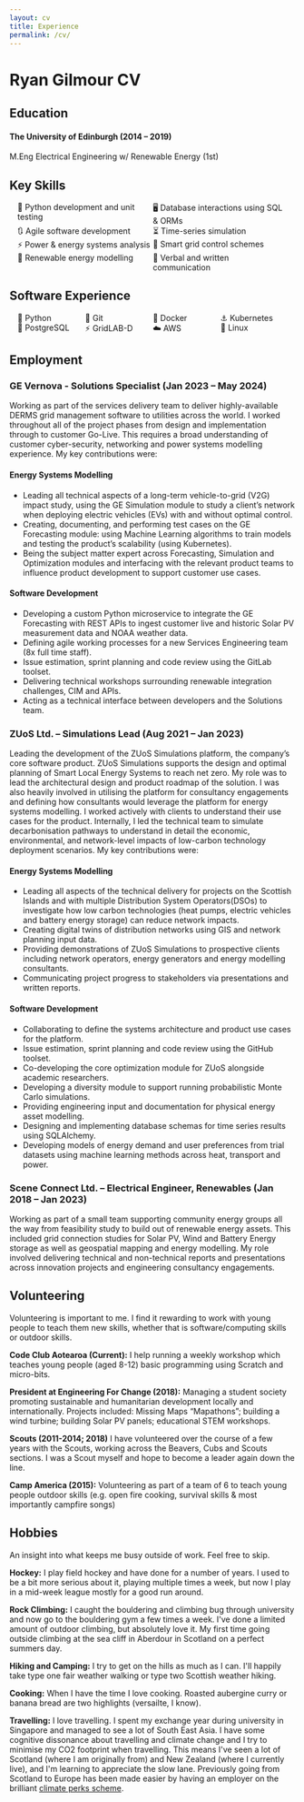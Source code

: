 ```yaml
---
layout: cv
title: Experience
permalink: /cv/
---
```


# Ryan Gilmour CV
## Education
#### The University of Edinburgh (2014 – 2019)

M.Eng Electrical Engineering w/ Renewable Energy (1st)

## Key Skills

<ul class="skill-list"> 
<li>🐍 Python development and unit testing </li> 
<li>🖥️ Database interactions using SQL & ORMs</li>
<li>🔃 Agile software development</li>  
<li>⏳ Time-series simulation</li>  
<li>⚡ Power & energy systems analysis</li> 
<li>🔌 Smart grid control schemes</li>  
<li>🔋 Renewable energy modelling</li> 
<li>📄 Verbal and written communication</li>  
</ul>

<!-- <table border="0">
 <tr>
    <td>Strong understanding of energy systems</td>
    <td>Power systems analysis and distribution planning </td>
 </tr>
  <tr>
    <td>Local energy system simulation and analysis</td>
    <td>Python development and unit testing</td>
 </tr>
  <tr>
    <td>Verbal and written communication</td>
    <td>Time-series simulations using numerical methods</td>
 </tr>
  <tr>
    <td>Database interactions using SQL and ORMs</td>
    <td>Agile software development</td>
 </tr>
</table> -->

## Software Experience

<ul class="software-list"> 
<li>🐍 Python</li> 
<li>🐙 Git</li>
<li>🐋 Docker</li> 
<li>⚓ Kubernetes</li>
<li>🐘 PostgreSQL</li>
<li>⚡ GridLAB-D</li> 
<li>☁️ AWS</li> 
<li>🐧 Linux</li> 
  
</ul>


<!-- <table border="0">
 <tr>
    <td>Modelling Software</td>
    <td>GridLAB-D; HELICS; PowerWorld; MATLAB</td>
 </tr>
  <tr>
    <td>Python</td>
    <td>numpy, requests, pytest, hypothesis, sklearn</td>
 </tr>
  <tr>
    <td>Containerisation</td>
    <td>Docker, Podman, Kubernetes (RKE2)</td>
 </tr>
  <tr>
    <td>Databases</td>
    <td>SQL, PostgreSQL, TimescaleDB, psql</td>
 </tr>
 <tr>
    <td>Development Tools</td>
    <td>Linux & Windows, Git, CI/CD Pipelines, JIRA</td>
 </tr>
  <tr>
    <td>APIs</td>
    <td>RESTful APIs, Kafka</td>
 </tr>
</table> -->

<style>
    .software-list {
        display: grid;
        grid-column-gap: .1em;
        list-style-type: none;
        padding: 0 1em;
        grid-template-columns: repeat(4, 1fr);
    }
    </style>


<style>
    .skill-list {
        display: grid;
        grid-template-columns: repeat(2, 1fr);
        grid-column-gap: .1em;
        list-style-type: none;
        padding: 0 1em;
    }
    </style>

## Employment
### GE Vernova - Solutions Specialist (Jan 2023 – May 2024)

Working as part of the services delivery team to deliver highly-available DERMS grid management software to utilities across the world. I worked throughout all of the project phases from design and implementation through to customer Go-Live. This requires a broad understanding of customer cyber-security, networking and power systems modelling experience. My key contributions were:

#### Energy Systems Modelling

- Leading all technical aspects of a long-term vehicle-to-grid (V2G) impact study, using the GE Simulation module to study a client’s network when deploying electric vehicles (EVs) with and without optimal control.
- Creating, documenting, and performing test cases on the GE Forecasting module: using Machine Learning algorithms to train models and testing the product’s scalability (using Kubernetes).
- Being the subject matter expert across Forecasting, Simulation and Optimization modules and interfacing with the relevant product teams to influence product development to support customer use cases.

#### Software Development

- Developing a custom Python microservice to integrate the GE Forecasting with REST APIs to ingest customer live and historic Solar PV measurement data and NOAA weather data. 
- Defining agile working processes for a new Services Engineering team (8x full time staff).
- Issue estimation, sprint planning and code review using the GitLab toolset. 
- Delivering technical workshops surrounding renewable integration challenges, CIM and APIs.
- Acting as a technical interface between developers and the Solutions team.



### ZUoS Ltd. – Simulations Lead (Aug 2021 – Jan 2023)

Leading the development of the ZUoS Simulations platform, the company’s core software product. ZUoS Simulations supports the design and optimal planning of Smart Local Energy Systems to reach net zero. My role was to lead the architectural design and product roadmap of the solution. I was also heavily involved in utilising the platform for consultancy engagements and defining how consultants would leverage the platform for energy systems modelling. I worked actively with clients to understand their use cases for the product. Internally, I led the technical team to simulate decarbonisation pathways to understand in detail the economic, environmental, and network-level impacts of low-carbon technology deployment scenarios. My key contributions were: 

#### Energy Systems Modelling

- Leading all aspects of the technical delivery for projects on the Scottish Islands and with multiple Distribution System Operators(DSOs) to investigate how low carbon technologies (heat pumps, electric vehicles and battery energy storage) can reduce network impacts. 
- Creating digital twins of distribution networks using GIS and network planning input data.
- Providing demonstrations of ZUoS Simulations to prospective clients including network operators, energy generators and energy modelling consultants. 
- Communicating project progress to stakeholders via presentations and written reports.

#### Software Development

- Collaborating to define the systems architecture and product use cases for the platform.
- Issue estimation, sprint planning and code review using the GitHub toolset. 
- Co-developing the core optimization module for ZUoS alongside academic researchers.
- Developing a diversity module to support running probabilistic Monte Carlo simulations.
- Providing engineering input and documentation for physical energy asset modelling.
- Designing and implementing database schemas for time series results using SQLAlchemy.
- Developing models of energy demand and user preferences from trial datasets using machine learning methods across heat, transport and power.



### Scene Connect Ltd. – Electrical Engineer, Renewables (Jan 2018 – Jan 2023)

Working as part of a small team supporting community energy groups all the way from feasibility study to build out of renewable energy assets. This included grid connection studies for Solar PV, Wind and Battery Energy storage as well as geospatial mapping and energy modelling. My role involved delivering technical and non-technical reports and presentations across  innovation projects and engineering consultancy engagements. 


## Volunteering 
Volunteering is important to me. I find it rewarding to work with young people to teach them new skills, whether that is software/computing skills or outdoor skills. 

**Code Club Aotearoa (Current):** I help running a weekly workshop which teaches young people (aged 8-12) basic programming using Scratch and micro-bits. 

**President at Engineering For Change (2018):** Managing a student society promoting sustainable and humanitarian development locally and internationally. Projects included: Missing Maps “Mapathons”; building a wind turbine; building Solar PV panels; educational STEM workshops. 


**Scouts (2011-2014; 2018)** I have volunteered over the course of a few years with the Scouts, working across the Beavers, Cubs and Scouts sections. I was a Scout myself and hope to become a leader again down the line. 

**Camp America (2015):** Volunteering as part of a team of 6 to teach young people outdoor skills (e.g. open fire cooking, survival skills & most importantly campfire songs)


## Hobbies
An insight into what keeps me busy outside of work. Feel free to skip. 

**Hockey:** I play field hockey and have done for a number of years. I used to be a bit more serious about it, playing multiple times a week, but now I play in a mid-week league mostly for a good run around. 

**Rock Climbing:** I caught the bouldering and climbing bug through university and now go to the bouldering gym a few times a week. I've done a limited amount of outdoor climbing, but absolutely love it. My first time going outside climbing at the sea cliff in Aberdour in Scotland on a perfect summers day.

**Hiking and Camping:** I try to get on the hills as much as I can. I'll happily take type one fair weather walking or type two Scottish weather hiking.

**Cooking:** When I have the time I love cooking. Roasted aubergine curry or banana bread are two highlights (versailte, I know).

**Travelling:** I love travelling. I spent my exchange year during university in Singapore and managed to see a lot of South East Asia. I have some cognitive dissonance about travelling and climate change and I try to minimise my CO2 footprint when travelling. This means I've seen a lot of Scotland (where I am originally from) and New Zealand (where I currently live), and I'm learning to appreciate the slow lane. Previously going from Scotland to Europe has been made easier by having an employer on the brilliant [climate perks scheme](https://www.climateperks.com/).
